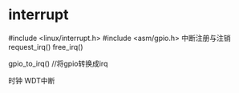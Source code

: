 <link href="../../../css/style.css" rel="stylesheet" type="text/css" />

# interrupt
#include <linux/interrupt.h>
#include <asm/gpio.h>
中断注册与注销
request_irq()
free_irq()

gpio_to_irq() //将gpio转换成irq

时钟
WDT中断
